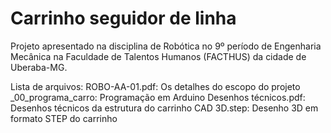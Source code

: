 # Carrinho seguidor de linha
Projeto apresentado na disciplina de Robótica no 9º período de Engenharia Mecânica na Faculdade de Talentos Humanos (FACTHUS) da cidade de Uberaba-MG.

Lista de arquivos:
ROBO-AA-01.pdf: Os detalhes do escopo do projeto
_00_programa_carro: Programação em Arduino
Desenhos técnicos.pdf: Desenhos técnicos da estrutura do carrinho
CAD 3D.step: Desenho 3D em formato STEP do carrinho
